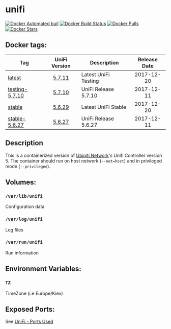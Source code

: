 # unifi

[![Docker Automated buil](https://img.shields.io/docker/automated/alexl78/unifi.svg)]() [![Docker Build Status](https://img.shields.io/docker/build/alexl78/unifi.svg)]() [![Docker Pulls](https://img.shields.io/docker/pulls/alexl78/unifi.svg)]() [![Docker Stars](https://img.shields.io/docker/stars/alexl78/unifi.svg)]()

## Docker tags:
| Tag | UniFi Version | Description | Release Date |
| --- | :---: | --- | :---: |
| [latest](https://github.com/alexl78/docker-unifi/blob/master/Dockerfile) | [5.7.11](https://community.ubnt.com/t5/UniFi-Beta-Blog/UniFi-5-7-11-Testing-has-been-released/ba-p/2180775) | Latest UniFi Testing | 2017-12-20 |
| [testing-5.7.10](https://github.com/alexl78/docker-unifi/blob/testing-5.7.10/Dockerfile) | [5.7.10](https://community.ubnt.com/t5/UniFi-Beta-Blog/UniFi-5-7-10-Testing-has-been-released/ba-p/2169697) | UniFi Release 5.7.10 | 2017-12-11 |
| [stable](https://github.com/alexl78/docker-unifi/blob/5.6/Dockerfile) | [5.6.29](https://community.ubnt.com/t5/UniFi-Updates-Blog/UniFi-5-6-29-Stable-Candidate-has-been-released/ba-p/2180909) | Latest UniFi Stable | 2017-12-20 |
| [stable-5.6.27](https://github.com/alexl78/docker-unifi/blob/stable-5.6.27/Dockerfile) | [5.6.27](https://community.ubnt.com/t5/UniFi-Beta-Blog/UniFi-5-6-27-Stable-Candidate-has-been-released/ba-p/2169686) |  UniFi Release 5.6.27 | 2017-12-11 |

## Description
This is a containerized version of [Ubiqiti Network](https://www.ubnt.com/)'s Unifi Controller version 5.
The container should run on host network (`--net=host`) and in privileged mode (`--privileged`).

## Volumes:
### `/var/lib/unifi`
Configuration data

### `/var/log/unifi`
Log files

### `/var/run/unifi`
Run information

## Environment Variables:

### `TZ`

TimeZone (i.e Europe/Kiev)

## Exposed Ports:
See [UniFi - Ports Used](https://help.ubnt.com/hc/en-us/articles/218506997-UniFi-Ports-Used)
